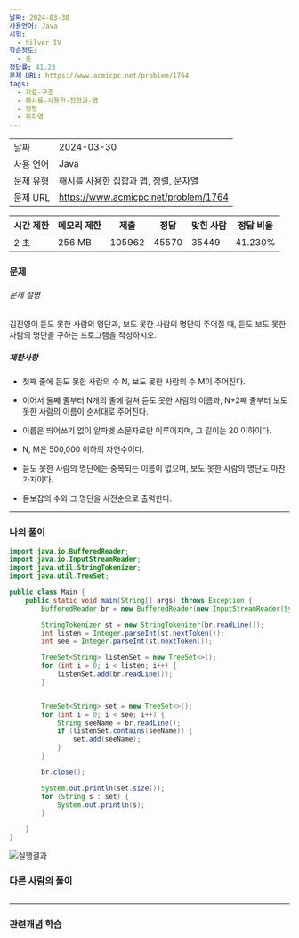 ```yaml
---
날짜: 2024-03-30
사용언어: Java
시험:
  - Silver IV
학습정도:
  - 중
정답률: 41.23
문제 URL: https://www.acmicpc.net/problem/1764
tags:
  - 자료-구조
  - 해시를-사용한-집합과-맵
  - 정렬
  - 문자열
---
```


|        |                                      |
| ------ | ------------------------------------ |
| 날짜     | 2024-03-30                           |
| 사용 언어  | Java                                 |
| 문제 유형  | 해시를 사용한 집합과 맵, 정렬, 문자열               |
| 문제 URL | https://www.acmicpc.net/problem/1764 |

| 시간 제한 | 메모리 제한 | 제출     | 정답    | 맞힌 사람 | 정답 비율   |
| ----- | ------ | ------ | ----- | ----- | ------- |
| 2 초   | 256 MB | 105962 | 45570 | 35449 | 41.230% |

### 문제

###### 문제 설명
김진영이 듣도 못한 사람의 명단과, 보도 못한 사람의 명단이 주어질 때, 듣도 보도 못한 사람의 명단을 구하는 프로그램을 작성하시오.

##### 제한사항
- 첫째 줄에 듣도 못한 사람의 수 N, 보도 못한 사람의 수 M이 주어진다. 
- 이어서 둘째 줄부터 N개의 줄에 걸쳐 듣도 못한 사람의 이름과, N+2째 줄부터 보도 못한 사람의 이름이 순서대로 주어진다. 
- 이름은 띄어쓰기 없이 알파벳 소문자로만 이루어지며, 그 길이는 20 이하이다. 
- N, M은 500,000 이하의 자연수이다.
- 듣도 못한 사람의 명단에는 중복되는 이름이 없으며, 보도 못한 사람의 명단도 마찬가지이다.

- 듣보잡의 수와 그 명단을 사전순으로 출력한다.

---

### 나의 풀이

```java
import java.io.BufferedReader;
import java.io.InputStreamReader;
import java.util.StringTokenizer;
import java.util.TreeSet;

public class Main {
    public static void main(String[] args) throws Exception {
        BufferedReader br = new BufferedReader(new InputStreamReader(System.in));

        StringTokenizer st = new StringTokenizer(br.readLine());
        int listen = Integer.parseInt(st.nextToken());
        int see = Integer.parseInt(st.nextToken());

        TreeSet<String> listenSet = new TreeSet<>();
        for (int i = 0; i < listen; i++) {
            listenSet.add(br.readLine());
        }


        TreeSet<String> set = new TreeSet<>();
        for (int i = 0; i < see; i++) {
            String seeName = br.readLine();
            if (listenSet.contains(seeName)) {
                set.add(seeName);
            }
        }

        br.close();

        System.out.println(set.size());
        for (String s : set) {
            System.out.println(s);
        }

    }
}
```

![실행결과](/assets/CodingTest/B1764.png)
### 다른 사람의 풀이

```java

```

---
### 관련개념 학습
